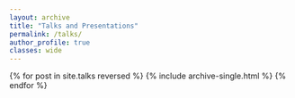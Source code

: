 ```yaml
---
layout: archive
title: "Talks and Presentations"
permalink: /talks/
author_profile: true
classes: wide
---
```


{% for post in site.talks reversed %}
  {% include archive-single.html %}
{% endfor %}
